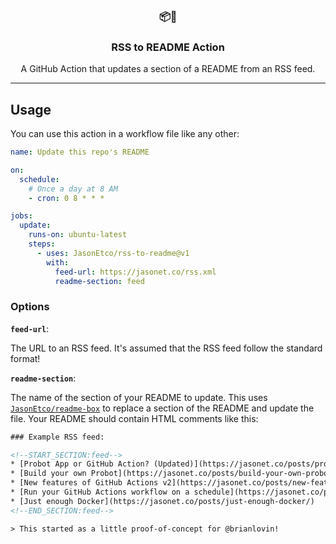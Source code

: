 <h3 align="center">📦🔖</h3>
<h3 align="center">RSS to README Action</h3>
<p align="center">A GitHub Action that updates a section of a README from an RSS feed.</p>

---

## Usage

You can use this action in a workflow file like any other:

```yml
name: Update this repo's README

on:
  schedule:
    # Once a day at 8 AM
    - cron: 0 8 * * *

jobs:
  update:
    runs-on: ubuntu-latest
    steps:
      - uses: JasonEtco/rss-to-readme@v1
        with:
          feed-url: https://jasonet.co/rss.xml
          readme-section: feed
```

### Options

**`feed-url`**:

The URL to an RSS feed. It's assumed that the RSS feed follow the standard format!

**`readme-section`**:

The name of the section of your README to update. This uses [`JasonEtco/readme-box`](https://github.com/JasonEtco/readme-box) to replace a section of the README and update the file. Your README should contain HTML comments like this:

```html
### Example RSS feed:

<!--START_SECTION:feed-->
* [Probot App or GitHub Action? (Updated)](https://jasonet.co/posts/probot-app-or-github-action-v2/)
* [Build your own Probot](https://jasonet.co/posts/build-your-own-probot/)
* [New features of GitHub Actions v2](https://jasonet.co/posts/new-features-of-github-actions/)
* [Run your GitHub Actions workflow on a schedule](https://jasonet.co/posts/scheduled-actions/)
* [Just enough Docker](https://jasonet.co/posts/just-enough-docker/)
<!--END_SECTION:feed-->

> This started as a little proof-of-concept for @brianlovin!
